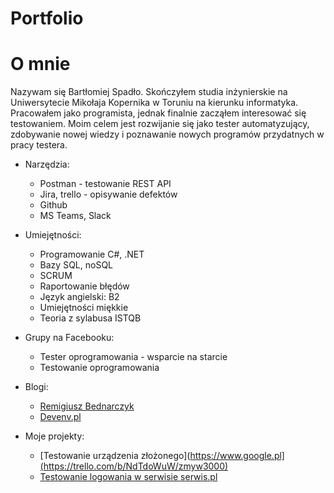# Portfolio


# O mnie

Nazywam się Bartłomiej Spadło. Skończyłem studia inżynierskie na Uniwersytecie Mikołaja Kopernika w Toruniu na kierunku informatyka. Pracowałem jako programista, jednak finalnie zacząłem interesować się testowaniem. Moim celem jest rozwijanie się jako tester automatyzujący, zdobywanie nowej wiedzy i poznawanie nowych programów przydatnych w pracy testera. 


* Narzędzia:
  *  Postman - testowanie REST API
  *  Jira, trello - opisywanie defektów
  *  Github 
  *  MS Teams, Slack   
   
   
* Umiejętności:
  * Programowanie C#, .NET
  * Bazy SQL, noSQL 
  * SCRUM
  * Raportowanie błędów
  * Język angielski: B2 
  * Umiejętności miękkie
  * Teoria z sylabusa ISTQB      


* Grupy na Facebooku: 
  *  Tester oprogramowania - wsparcie na starcie
  *  Testowanie oprogramowania


* Blogi:
  *  [Remigiusz Bednarczyk](https://remigiuszbednarczyk.pl/)
  *  [Devenv.pl](https://devenv.pl/)



* Moje projekty: 
  * [Testowanie urządzenia złożonego](https://www.google.pl](https://trello.com/b/NdTdoWuW/zmyw3000)
  * [Testowanie logowania w serwisie serwis.pl](https://www.google.pl)
  
